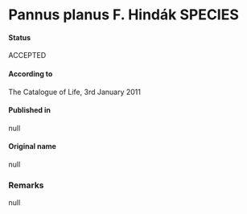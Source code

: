 # Pannus planus F. Hindák SPECIES

#### Status
ACCEPTED

#### According to
The Catalogue of Life, 3rd January 2011

#### Published in
null

#### Original name
null

### Remarks
null